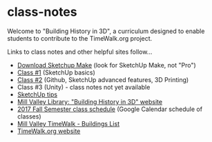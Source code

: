 # class-notes
Welcome to "Building History in 3D", a curriculum designed to enable students to contribute to the TimeWalk.org project.

Links to class notes and other helpful sites follow...

* [Download Sketchup Make](https://www.sketchup.com/download/all) (look for SketchUp Make, not "Pro")
* [Class #1](https://docs.google.com/document/d/17YcVWDi8ssiraYncn0rk6SJdsgBGXkZe-yhSTgViedg/edit?usp=sharing "Class #1") (SketchUp basics)
* [Class #2](https://docs.google.com/document/d/12TCdYoCiIIxuM8gH3TuZCJxFYdWfRlvsuHpRETygI_k/edit?usp=sharing "Class #2") (Github, SketchUp advanced features, 3D Printing)
* Class #3 (Unity) - class notes not yet available
* [SketchUp tips](https://docs.google.com/document/d/1FQkgHAHzugnrI9cEKhtcRQJf0fdyl2MXt4aspQX0oFY/edit?usp=sharing)
* [Mill Valley Library: "Building History in 3D" website](http://www.millvalleylibrary.org/explore/history_room/building_history_in_3d/default.htm "Mill Valley Library")
* [2017 Fall Semester class schedule](https://timewalk.org/schedule) (Google Calendar schedule of classes)
* [Mill Valley TimeWalk - Buildings List](https://docs.google.com/spreadsheets/d/1rb83BiP9MJkNb9NINVmrP2NmWbJ1Vmtivd5ZadWy9P0/edit#gid=0)
* [TimeWalk.org website](https://timewalk.org/ "TimeWalk.org")
